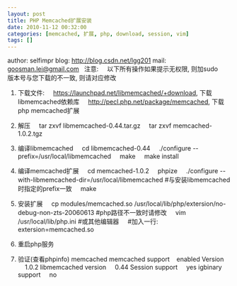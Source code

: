 ```yaml
---
layout: post
title: PHP Memcached扩展安装
date: 2010-11-12 00:32:00
categories: [memcached, 扩展, php, download, session, vim]
tags: []
---
```

author: selfimpr
blog: http://blog.csdn.net/lgg201
mail: goosman.lei@gmail.com
 
注意:
    以下所有操作如果提示无权限, 则加sudo
    版本号与您下载的不一致, 则请对应修改
   
1. 下载文件:
    https://launchpad.net/libmemcached/+download, 下载libmemcached依赖库
    http://pecl.php.net/package/memcached, 下载php memcached扩展
2. 解压
    tar zxvf libmemcached-0.44.tar.gz
    tar zxvf memcached-1.0.2.tgz
3. 编译libmemcached
    cd libmemcached-0.44
    ./configure --prefix=/usr/local/libmemcached
    make
    make install
4. 编译memcached扩展
    cd memcached-1.0.2
    phpize
    ./configure --with-libmemcached-dir=/usr/local/libmemcached #与安装libmemcached时指定的prefix一致
    make

5. 安装扩展
    cp modules/memcached.so /usr/local/lib/php/extersion/no-debug-non-zts-20060613 #php路径不一致时请修改
    vim /usr/local/lib/php.ini #或其他编辑器
    #加入一行: extersion=memcached.so
6. 重启php服务
7. 验证(查看phpinfo)
memcached
memcached support    enabled
Version     1.0.2
libmemcached version     0.44
Session support     yes
igbinary support     no

